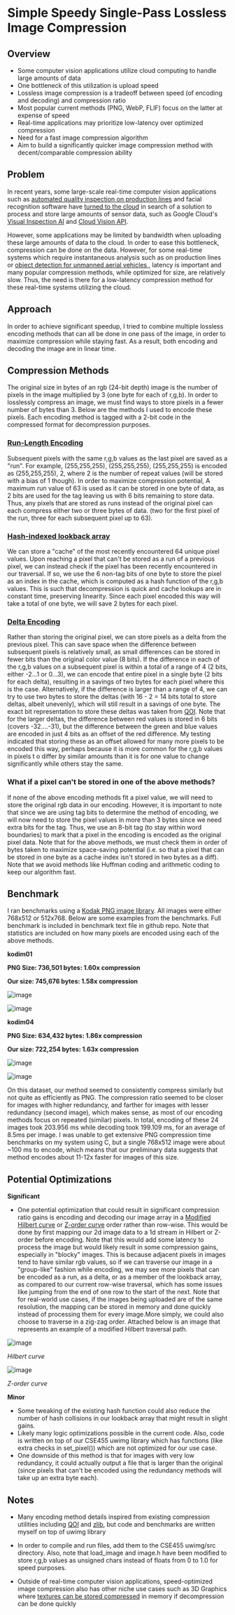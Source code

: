 # Simple Speedy Single-Pass Lossless Image Compression

## Overview

- Some computer vision applications utilize cloud computing to handle large amounts of data
- One bottleneck of this utilization is upload speed
- Lossless image compression is a tradeoff between speed (of encoding and decoding) and compression ratio
- Most popular current methods (PNG, WebP, FLIF) focus on the latter at expense of speed
- Real-time applications may prioritize low-latency over optimized compression
- Need for a fast image compression algorithm
- Aim to build a significantly quicker image compression method with decent/comparable compression ability

## Problem
In recent years, some large-scale real-time computer vision applications such as [automated quality inspection on production lines](https://www.qualitydigest.com/inside/quality-insider-article/using-computer-vision-ai-automate-inspection-031622.html) and facial recognition software have [turned to the cloud](https://www.automate.org/blogs/machine-vision-users-begin-adopting-cloud-computing) in search of  a solution to process and store large amounts of sensor data, such as Google Cloud's [Visual Inspection AI](https://cloud.google.com/blog/products/ai-machine-learning/improve-manufacturing-quality-control-with-visual-inspection-ai) and [Cloud Vision API](https://cloud.google.com/vision/docs/detecting-faces).

However, some applications may be limited by bandwidth when uploading these large amounts of data to the cloud. In order to ease this bottleneck, compression can be done on the data. However, for some real-time systems which require instantaneous analysis such as on production lines or [object detection for unmanned aerial vehicles
](https://www.researchgate.net/publication/316950367_Real-Time_Cloud-Based_Object_Detection_for_Unmanned_Aerial_Vehicles), latency is important and many popular compression methods, while optimized for size, are relatively slow. Thus, the need is there for a low-latency compression method for these real-time systems utilizing the cloud.

## Approach
In order to achieve significant speedup, I tried to combine multiple lossless encoding methods that can all be done in one pass of the image, in order to maximize compression while staying fast. As a result,
both encoding and decoding the image are in linear time.

## Compression Methods
The original size in bytes of an rgb (24-bit depth) image is the number of pixels in the image multiplied by 3 (one byte for each of r,g,b). In order to losslessly compress an image, we must find ways to store pixels in a fewer number of bytes than 3. Below are the methods I used to encode these pixels. Each encoding method is tagged with a 2-bit code in the compressed format for decompression purposes.

### [Run-Length Encoding](https://en.wikipedia.org/wiki/Run-length_encoding#:~:text=Run%2Dlength%20encoding%20(RLE),than%20as%20the%20original%20run.)
Subsequent pixels with the same r,g,b values as the last pixel are saved as a "run". For example, (255,255,255), (255,255,255), (255,255,255) is encoded as (255,255,255), 2, where 2 is the number of repeat values (will be stored with a bias of 1 though). In order to maximize compression potential, A maximum run value of 63 is used as it can be stored in one byte of data, as 2 bits are used for the tag leaving us with 6 bits remaining to store data. Thus, any pixels that are stored as runs instead of the original pixel can each compress either two or three bytes of data. (two for the first pixel of the run, three for each subsequent pixel up to 63).

### [Hash-indexed lookback array](https://users.cs.cf.ac.uk/Dave.Marshall/Multimedia/node214.html#SECTION04247000000000000000)
We can store a "cache" of the most recently encountered 64 unique pixel values. Upon reaching a pixel that can't be stored as a run of a previous pixel, we can instead check if the pixel has been recently encountered in our traversal. If so, we use the 6 non-tag bits of one byte to store the pixel as an index in the cache, which is computed as a hash function  of the r,g,b values. This is such that decompression is quick and cache lookups are in constant time, preserving linearity. Since each pixel encoded this way will take a total of one byte, we will save 2 bytes for each pixel.

### [Delta Encoding](http://www.diva-portal.org/smash/get/diva2:817831/FULLTEXT01.pdf)
Rather than storing the original pixel, we can store pixels as a delta from the previous pixel. This can save space when the difference between subsequent pixels is relatively small, as small differences can be stored in fewer bits than the original color value (8 bits). If the difference in each of the r,g,b values on a subsequent pixel is within a total of a range of 4 (2 bits, either -2...1 or 0...3), we can encode that entire pixel in a single byte (2 bits for each delta), resulting in a savings of two bytes for each pixel where this is the case. Alternatively, if the difference is larger than a range of 4, we can try to use two bytes to store the deltas (with 16 - 2 = 14 bits total to store deltas, albeit unevenly), which will still result in a savings of one byte. The exact bit representation to store these deltas was taken from [QOI](https://qoiformat.org/qoi-specification.pdf). Note that for the larger deltas, the difference between red values is stored in 6 bits (covers -32....-31), but the difference between the green and blue values are encoded in just 4 bits as an offset of the red difference. My testing indicated that storing these as an offset allowed for many more pixels to be encoded this way, perhaps because it is more common for the r,g,b values in pixels t o differ by similar amounts  than it is for one value to change significantly while others stay the same.

### What if a pixel can't be stored in one of the above methods?
If none of the above encoding methods fit a pixel value, we will need to store the original rgb data in our encoding. However, it is important to note that since we are using tag bits to determine the method of encoding, we will now need to store the pixel values in more than 3 bytes since we need extra bits for the tag. Thus, we use an 8-bit tag (to stay within word boundaries) to mark that a pixel in the encoding is encoded as the original pixel data. Note that for the above methods, we must check them in order of bytes taken to maximize space-saving potential (i.e. so that a pixel that can be stored in one byte as a cache index isn't stored in two bytes as a diff). Note that we avoid methods like Huffman coding and arithmetic coding to keep our algorithm fast.

## Benchmark
I ran benchmarks using a [Kodak PNG image library](http://r0k.us/graphics/kodak/). All images were either 768x512 or 512x768. Below are some examples from the benchmarks. Full benchmark is included in benchmark text file in github repo. Note that statistics are included on how many pixels are encoded using each of the above methods.

**kodim01** 

**PNG Size: 736,501 bytes: 1.60x compression**

**Our size: 745,676 bytes: 1.58x compression**

![image](https://user-images.githubusercontent.com/37307088/173007684-cf8ec9bc-1eb5-4fad-a5c5-92e1dd46a19e.png)

![image](https://user-images.githubusercontent.com/37307088/173160582-769045f4-c805-4027-ad4c-03a0bd0af284.png)


**kodim04** 

**PNG Size: 634,432 bytes: 1.86x compression**

**Our size: 722,254 bytes: 1.63x compression**

![image](https://user-images.githubusercontent.com/37307088/173007371-a736f754-d861-4d5b-9ed7-45eaa5826b1d.png)

![image](https://user-images.githubusercontent.com/37307088/173160468-7f583258-0438-4deb-bef0-22bc75681fce.png)


On this dataset, our method seemed to consistently compress similarly but not quite as efficiently as PNG. The compression ratio seemed to be closer for images with higher redundancy, and farther for images with lesser redundancy (second image), which makes sense, as most of our encoding methods focus on repeated (similar) pixels.
In total, encoding of these 24 images took 203.956 ms while decoding took 199.109 ms, for an average of 8.5ms per image. 
I was unable to get extensive PNG compression time benchmarks on my system using C, but a single 768x512 image were about ~100 ms to encode, which means that our preliminary data suggests that method encodes about 11-12x faster for images of this size.


## Potential Optimizations

**Significant**
- One potential optimization that could result in significant compression ratio gains is encoding and decoding our image array in a [Modified Hilbert curve](https://www.mdpi.com/1099-4300/23/7/836/pdf) or [Z-order curve](https://en.wikipedia.org/wiki/Z-order_curve) order rather than row-wise. This would be done by first mapping our 2d image data to a 1d stream in Hilbert or Z-order before encoding. Note that this would add some latency to process the image but would likely result in some compression gains, especially in "blocky" images. This is because adjacent pixels in images tend to have similar rgb values, so if we can traverse our image in a "group-like" fashion while encoding, we may see more pixels that can be encoded as a run, as a delta, or as a member of the lookback array, as compared to our current row-wise traversal, which has some issues like jumping from the end of one row to the start of the next. Note that for real-world use cases, if the images being uploaded are of the same resolution, the mapping can be stored in memory and done quickly instead of processing them for every image.More simply, we could also choose to traverse in a zig-zag order. Attached below is an image that represents an example of a modified Hilbert traversal path.

![image](https://user-images.githubusercontent.com/37307088/172988953-072b47c3-bf0a-4a7e-852c-e4e262f1996b.png)

*Hilbert curve*

![image](https://user-images.githubusercontent.com/37307088/173155160-363d4ce4-83e5-404b-b00a-a5e442eb6692.png)

*Z-order curve*

**Minor**

- Some tweaking of the existing hash function could also reduce the number of hash collisions in our lookback array that might result in slight gains.
- Likely many logic optimizations possible in the current code. Also, code is written on top of our CSE455 uwimg library which has functions (like extra checks in set_pixel()) which are not optimized for our use case.
- One downside of this method is that for images with very low redundancy, it could actually output a file that is larger than the original (since pixels that can't be encoded using the redundancy methods will take up an extra byte each).


## Notes

- Many encoding method details inspired from existing compression utilities including [QOI](https://qoiformat.org/qoi-specification.pdf) and [zlib](https://datatracker.ietf.org/doc/html/rfc1950#section-2.2), but code and benchmarks are written myself on top of uwimg library

- In order to compile and run files, add them to the CSE455 uwimg/src directory. Also, note that load_image and image.h have been modified to store r,g,b values as unsigned chars instead of floats from 0 to 1.0 for speed purposes.

- Outside of real-time computer vision applications, speed-optimized image compression also has other niche use cases such as 3D Graphics where [textures can be stored compressed](https://en.wikipedia.org/wiki/Texture_compression) in memory if decompression can be done quickly

